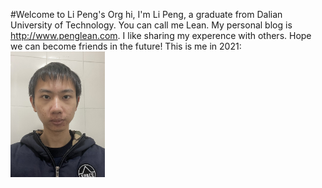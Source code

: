 #Welcome to Li Peng's Org
hi, I'm Li Peng, a graduate from Dalian University of Technology.
You can call me Lean. My personal blog is http://www.penglean.com. I like sharing my experence with others. Hope we can become friends in the future!
This is me in 2021:
<img src="assets/me-now-2021.jpg" alt="me-now-2021" width="30%" />
